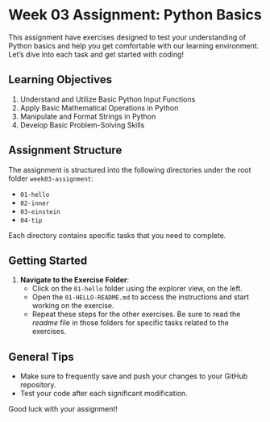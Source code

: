 
# Week 03 Assignment: Python Basics

This assignment have exercises designed to test your understanding of Python basics and help you get comfortable with our learning environment. Let’s dive into each task and get started with coding!

## Learning Objectives

1. Understand and Utilize Basic Python Input Functions
2. Apply Basic Mathematical Operations in Python
3. Manipulate and Format Strings in Python
4. Develop Basic Problem-Solving Skills

## Assignment Structure

The assignment is structured into the following directories under the root folder `week03-assignment`:
- `01-hello`
- `02-inner`
- `03-einstein`
- `04-tip`

Each directory contains specific tasks that you need to complete.

## Getting Started

1. **Navigate to the Exercise Folder**:
   - Click on the `01-hello` folder using the explorer view, on the left.
   - Open the `01-HELLO-README.md` to access the instructions and start working on the exercise. 
   - Repeat these steps for the other exercises. Be sure to read the *readme* file in those folders for specific tasks related to the exercises.

## General Tips
- Make sure to frequently save and push your changes to your GitHub repository.
- Test your code after each significant modification.

Good luck with your assignment!
